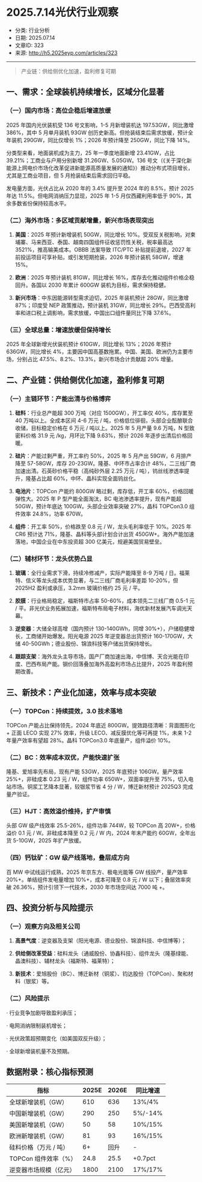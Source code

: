 # 2025.7.14光伏行业观察

- 分类: 行业分析
- 日期: 2025.07.14
- 文章ID: 323
- 来源: http://h5.2025eyp.com/articles/323

---

> 产业链：供给侧优化加速，盈利修复可期

## **一、需求：全球装机持续增长，区域分化显著**

### **（一）国内市场：高位企稳后增速放缓**

2025 年国内光伏装机受 136 号文影响，1-5 月新增装机达 197.53GW，同比激增 386%，其中 5 月单月装机 93GW 创历史新高。但抢装结束后需求放缓，预计全年装机 290GW，同比仅增长 1%；2026 年预计降至 250GW，同比下降 14%。

分类型来看，地面装机成为主力，25 年一季度地面新增 23.41GW，占比 39.21%；工商业与户用分别新增 31.26GW、5.05GW。136 号文（《关于深化新能源上网电价市场化改革促进新能源高质量发展的通知》）推动分布式项目增长，尤其是工商业项目，但 5 月抢装结束后需求回归平稳。

发电量方面，光伏占比从 2020 年的 3.4% 提升至 2024 年的 8.5%，预计 2025 年达 11.5%。但电网消纳压力显现，2025 年 1-5 月仅西藏利用率低于 90%，其余多数省份保持较高水平。

### **（二）海外市场：多区域贡献增量，新兴市场表现突出**

1. **美国**：2025 年预计新增装机 50GW，同比增长 10%。受双反关税影响，对柬埔寨、马来西亚、泰国、越南四国组件征收惩罚性关税，税率最高达 3521%，推高输美成本。OBBB 法案导致 ITC/PTC 补贴提前退坡，2027 年前投运项目可享补贴，或引发短期抢装，2026 年预计装机 58GW，增速 15%。

2. **欧洲**：2025 年预计装机 81GW，同比增长 16%，库存去化推动组件价格企稳回升。各国以 2030 年累计 600GW 装机为目标，需求保持稳健。

3. **新兴市场**：中东因能源转型需求迫切，2025 年装机预计 28GW，同比激增 87%；印度受 NEP 政策推动，预计装机 31GW，同比增长 29%。巴西受高利率和进口税上调影响，需求放缓，中国出口组件量同比下降 37.6%。

### **（三）全球总量：增速放缓但保持增长**

2025 年全球新增光伏装机预计 610GW，同比增长 13%；2026 年预计 636GW，同比增长 4%，主要因中国高基数拖累。中国、美国、欧洲仍为主要市场，分别占比 47.5%、8.2%、13.3%，新兴市场合计贡献超 20% 增量。

## **二、产业链：供给侧优化加速，盈利修复可期**

### **（一）主链环节：产能出清与价格博弈**

1. **硅料**：行业总产能超 300 万吨（对应 1500GW），开工率仅 40%，库存累至 40 万吨以上。全成本区间 4-6 万元 / 吨，价格低位徘徊，头部企业酝酿联合收储，目标稳定价格在 6 万元 / 吨以上。2025 年 5 月产量 9.6 万吨，N 型致密料价格 31.9 元 /kg，月环比下降 9.63%，预计 2026 年逐步出清后价格回暖。

2. **硅片**：产能过剩严重，开工率约 50%，2025 年 5 月产出 59GW，6 月排产降至 57-58GW，库存 20-23GW。隆基、中环市占率合计 48%，二三线厂商加速出清。石英砂价格平稳（高纯砂外层 2.25 万元 / 吨），钨丝线渗透率提升，隆基占比超 60%，中环、晶科实现全面钨丝化。

3. **电池片**：TOPCon 产能约 800GW 略过剩，库存低，开工率 60%，价格回暖弹性大。2025 年 P 型产能全面淘汰，BC 电池渗透率提升，现有产能超 50GW，预计年底达 100GW。头部企业效率突破 27%，晶科 TOPCon3.0 组件效率 24.8%，功率 670W。

4. **组件**：开工率 50%，价格跌至 0.8 元 / W，龙头毛利率低于 10%。2025 年 CR6 预计达 71%，隆基、晶科等头部计划合计出货 450GW+。海外产能加速落地，中国企业在中东投资超 300 亿美元，规避美国贸易壁垒。

### **（二）辅材环节：龙头优势凸显**

1. **玻璃**：全行业需求下滑，持续冷修减产，实际产能降至 8-9 万吨 / 日。福莱特、信义等龙头成本优势显著，与二三线厂商毛利率差距 10-20%，但 2025H2 盈利或承压，3.2mm 玻璃价格约 25 元 / 平。

2. **胶膜**：行业格局稳定，福斯特市占率 50-60%，成本领先二三线厂商 0.5-1 元 / 平。非光伏业务拓展加速，福斯特布局电子材料，海优新材发展汽车调光天幕。

3. **逆变器**：大储全球高增（国内预计 130-140GWh，同增 30%+），户储稳健增长，工商储开始爆发。阳光电源 2025 年逆变器总出货预计 160-170GW，大储 40-50GWh；德业股份、锦浪科技等户储出货保持增长。

4. **跟踪支架**：海外龙头主导市场，国产厂商加速出海，中信博、天合光能在印度、巴西布局产能。钢价回落叠加海外高盈利市场占比提升，2025 年盈利预期改善。

## **三、新技术：产业化加速，效率与成本突破**

### **（一）TOPCon：持续提效，3.0 技术落地**

TOPCon 产能占比保持领先，2024 年底近 800GW。提效路径清晰：背面图形化 + 正面 LECO 实现 27% 效率，升级 LECO、减反膜优化等可再提 1%，未来 1-2 年量产效率有望超 28%。晶科 TOPCon3.0 年底量产，组件溢价 10%。

### **（二）BC：效率成本双优，产能快速扩张**

隆基、爱旭率先布局，现有产能 53GW，2025 年底预计 106GW。量产效率 25%+，非硅成本 0.23 元 / W，组件功率 650W+，双面率提升至 75%，切入电站市场。铜浆工艺降本显著，较银浆节省 4 分 / W，博迁新材预计 2025Q3 完成量产验证。

### **（三）HJT：高效溢价维持，扩产审慎**

头部 GW 级产线效率 25.5-26%，组件功率 744W，较 TOPCon 高 20W+，价格溢价 0.1 元 / W。非硅成本降至 0.2 元 / W 内，2024 年末产能约 60GW，全年出货 5-10GW，2025 年扩产放缓。

### **（四）钙钛矿：GW 级产线落地，叠层成方向**

百 MW 中试线运行成熟，2025 年京东方、极电光能等 GW 线投产，量产效率 20%+。单结组件发电量增加 10%+，成本可降至 0.8 元 / W 以下；叠层效率突破 26.36%，预计引领下一代技术，2030 年市场空间达 7000 吨 +。

## **四、投资分析与风险提示**

### **（一）观察方向及相关公司**

1. **高景气度**：逆变器及支架（阳光电源、德业股份、锦浪科技、中信博等）；

2. **供给侧改革受益**：硅料龙头（通威股份、协鑫科技）、组件龙头（隆基绿能、晶澳科技）、辅材龙头（福斯特、福莱特）；

3. **新技术**：爱旭股份（BC）、博迁新材（铜浆）、钧达股份（TOPCon）、聚和材料（银浆）等。

### **（二）风险提示**

· 行业竞争加剧导致盈利承压；

· 电网消纳限制装机增长；

· 光伏政策超预期变化（如美国双反升级）；

· 全球新增装机量不及预期。

## **数据附录：核心指标预测**

| **指标** | **2025E** | **2026E** | **同比增速** |
| --- | --- | --- | --- |
| 全球新增装机（GW） | 610 | 636 | 13%/4% |
| 中国新增装机（GW） | 290 | 250 | 5%/-14% |
| 美国新增装机（GW） | 50 | 58 | 10%/15% |
| 欧洲新增装机（GW） | 81 | 93 | 16%/15% |
| 硅料价格（万元 / 吨） | 6+ | 回升 | - |
| TOPCon 组件效率（%） | 24.8 | 25.5 | +0.7pct |
| 逆变器市场规模（亿元） | 1800 | 2100 | 17%/17% |
